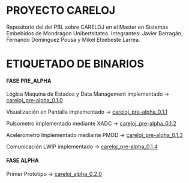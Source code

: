 # PROYECTO CARELOJ
Repositorio del del PBL sobre CARELOJ en el Master en Sistemas Embebidos de Mondragon Unibertsitatea. Integrantes: Javier Barragán, Fernando Domínguez Pousa y Mikel Etxebeste Larrea.
# ETIQUETADO DE BINARIOS
#### FASE PRE_ALPHA

Lógica Maquina de Estados y Data Management implementado -> [careloj_pre-alpha_0.1.0](https://github.com/ferdepe/PBL_CARELOJ-WATCH/releases/tag/v.0.1.0) 

Visualización en Pantalla implementado                   -> [careloj_pre-alpha_0.1.1](https://github.com/ferdepe/PBL_CARELOJ-WATCH/releases/tag/v.0.1.1)

Pulsometro implementado mediante XADC                    -> [careloj_pre-alpha_0.1.2](https://github.com/ferdepe/PBL_CARELOJ-WATCH/releases/tag/v.0.1.2)

Acelerometro Implementado mediante PMOD                  -> [careloj_pre-alpha_0.1.3](https://github.com/ferdepe/PBL_CARELOJ-WATCH/releases/tag/v.0.1.3)

Comunicación LWIP implementado                           -> [careloj_pre-alpha_0.1.4](https://github.com/ferdepe/PBL_CARELOJ-WATCH/releases/tag/v.0.1.4)

#### FASE ALPHA

Primer Prototipo                                         ->  [careloj_alpha_0.2.0](https://github.com/ferdepe/PBL_CARELOJ-WATCH/releases/tag/v.0.2.0)
